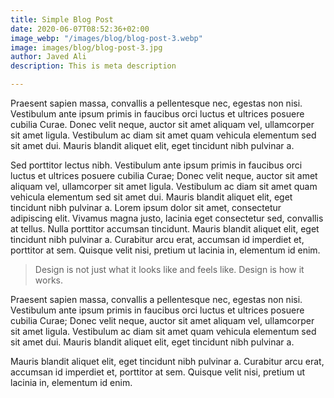 ```yaml
---
title: Simple Blog Post
date: 2020-06-07T08:52:36+02:00
image_webp: "/images/blog/blog-post-3.webp"
image: images/blog/blog-post-3.jpg
author: Javed Ali
description: This is meta description

---
```

Praesent sapien massa, convallis a pellentesque nec, egestas non nisi. Vestibulum ante ipsum primis in faucibus orci luctus et ultrices posuere cubilia Curae. Donec velit neque, auctor sit amet aliquam vel, ullamcorper sit amet ligula. Vestibulum ac diam sit amet quam vehicula elementum sed sit amet dui. Mauris blandit aliquet elit, eget tincidunt nibh pulvinar a.

Sed porttitor lectus nibh. Vestibulum ante ipsum primis in faucibus orci luctus et ultrices posuere cubilia Curae; Donec velit neque, auctor sit amet aliquam vel, ullamcorper sit amet ligula. Vestibulum ac diam sit amet quam vehicula elementum sed sit amet dui. Mauris blandit aliquet elit, eget tincidunt nibh pulvinar a. Lorem ipsum dolor sit amet, consectetur adipiscing elit. Vivamus magna justo, lacinia eget consectetur sed, convallis at tellus. Nulla porttitor accumsan tincidunt. Mauris blandit aliquet elit, eget tincidunt nibh pulvinar a. Curabitur arcu erat, accumsan id imperdiet et, porttitor at sem. Quisque velit nisi, pretium ut lacinia in, elementum id enim.

> Design is not just what it looks like and feels like. Design is how it works.

Praesent sapien massa, convallis a pellentesque nec, egestas non nisi. Vestibulum ante ipsum primis in faucibus orci luctus et ultrices posuere cubilia Curae; Donec velit neque, auctor sit amet aliquam vel, ullamcorper sit amet ligula. Vestibulum ac diam sit amet quam vehicula elementum sed sit amet dui. Mauris blandit aliquet elit, eget tincidunt nibh pulvinar a.

Mauris blandit aliquet elit, eget tincidunt nibh pulvinar a. Curabitur arcu erat, accumsan id imperdiet et, porttitor at sem. Quisque velit nisi, pretium ut lacinia in, elementum id enim. 